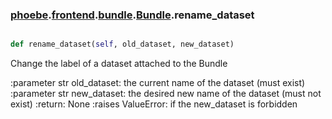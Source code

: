 ### [phoebe](phoebe.md).[frontend](phoebe.frontend.md).[bundle](phoebe.frontend.bundle.md).[Bundle](phoebe.frontend.bundle.Bundle.md).rename_dataset

```py

def rename_dataset(self, old_dataset, new_dataset)

```



Change the label of a dataset attached to the Bundle

:parameter str old_dataset: the current name of the dataset
    (must exist)
:parameter str new_dataset: the desired new name of the dataset
    (must not exist)
:return: None
:raises ValueError: if the new_dataset is forbidden


